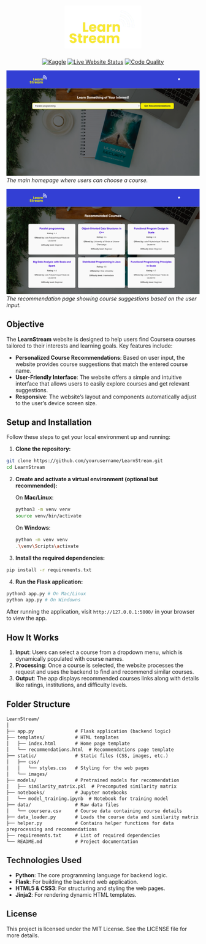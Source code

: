 <h1 align="center">
        <img alt="LearnStream Logo" width="200px" src="static/images/logo-icon.png">
</h1>

<div align="center">

[![Kaggle](https://img.shields.io/badge/Kaggle-Notebook-orange?style=flat&logo=kaggle&logoColor=white)](https://www.kaggle.com/your-kaggle-profile)
[![Live Website Status](https://img.shields.io/badge/Live_App-Online-brightgreen)](https://mechanical-oralia-bushra-e3bf072d.koyeb.app/)
[![Code Quality](https://img.shields.io/scrutinizer/g/bushraqurban/LearnStream.svg)](https://scrutinizer-ci.com/g/bushraqurban/LearnStream)

</div>


![Homepage Screenshot](static/images/screenshot_index.png)
*The main homepage where users can choose a course.*

![Recommendation Screenshot](static/images/screenshot_recommendations.png)
*The recommendation page showing course suggestions based on the user input.*


## Objective 

The **LearnStream** website is designed to help users find Coursera courses tailored to their interests and learning goals. Key features include:

- **Personalized Course Recommendations**: Based on user input, the website provides course suggestions that match the entered course name.
- **User-Friendly Interface**: The website offers a simple and intuitive interface that allows users to easily explore courses and get relevant suggestions.
- **Responsive**: The website’s layout and components automatically adjust to the user’s device screen size.


## Setup and Installation 

Follow these steps to get your local environment up and running:

1.  **Clone the repository:**

```bash
git clone https://github.com/yourusername/LearnStream.git
cd LearnStream
```

2.  **Create and activate a virtual environment (optional but recommended):**
    
    On **Mac/Linux**:
    
    ```bash
    python3 -m venv venv
    source venv/bin/activate
    ```
    
    On **Windows**:
    
    ```bash
    python -m venv venv
    .\venv\Scripts\activate    
    ```
    
3.  **Install the required dependencies:**
    
```bash
pip install -r requirements.txt
```

4.  **Run the Flask application:**

```bash
python3 app.py # On Mac/Linux
python app.py # On Windowns
```

After running the application, visit `http://127.0.0.1:5000/` in your browser to view the app.


## How It Works 

1.  **Input**: Users can select a course from a dropdown menu, which is dynamically populated with course names.
2.  **Processing**: Once a course is selected, the website processes the request and uses the backend to find and recommend similar courses.
3.  **Output**: The app displays recommended courses links along with details like ratings, institutions, and difficulty levels.


## Folder Structure 

```plaintext
LearnStream/
│
├── app.py               # Flask application (backend logic)
├── templates/           # HTML templates
│   ├── index.html       # Home page template
│   └── recommendations.html  # Recommendations page template
├── static/              # Static files (CSS, images, etc.)
│   ├── css/
│   │   └── styles.css   # Styling for the web pages
│   └── images/
├── models/              # Pretrained models for recommendation
│   ├── similarity_matrix.pkl  # Precomputed similarity matrix
├── notebooks/           # Jupyter notebooks
│   └── model_training.ipynb  # Notebook for training model
├── data/                # Raw data files
│   └── coursera.csv     # Course data containing course details
├── data_loader.py       # Loads the course data and similarity matrix
├── helper.py            # Contains helper functions for data preprocessing and recommendations
├── requirements.txt     # List of required dependencies
└── README.md            # Project documentation
```


## Technologies Used 

-   **Python**: The core programming language for backend logic.
-   **Flask**: For building the backend web application.
-   **HTML5 & CSS3**: For structuring and styling the web pages.
-   **Jinja2**: For rendering dynamic HTML templates.


## License 

This project is licensed under the MIT License. See the LICENSE file for more details.
